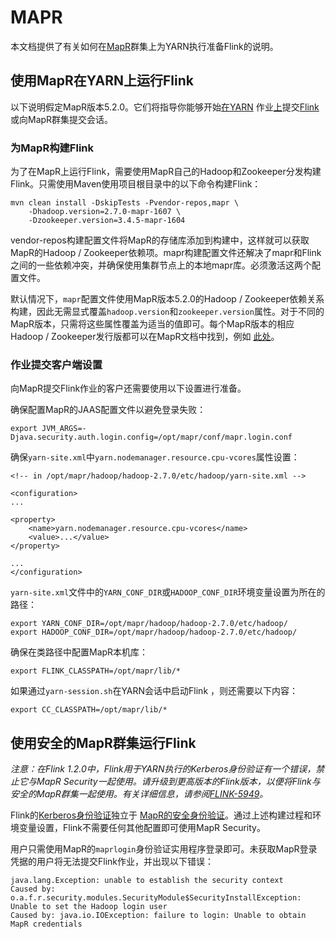 # MAPR

本文档提供了有关如何在[MapR](https://mapr.com/)群集上为YARN执行准备Flink的说明。

## 使用MapR在YARN上运行Flink

以下说明假定MapR版本5.2.0。它们将指导你能够开始[在YARN](https://ci.apache.org/projects/flink/flink-docs-release-1.7/ops/deployment/yarn_setup.html) 作业[上](https://ci.apache.org/projects/flink/flink-docs-release-1.7/ops/deployment/yarn_setup.html)提交[Flink](https://ci.apache.org/projects/flink/flink-docs-release-1.7/ops/deployment/yarn_setup.html)或向MapR群集提交会话。

### 为MapR构建Flink

为了在MapR上运行Flink，需要使用MapR自己的Hadoop和Zookeeper分发构建Flink。只需使用Maven使用项目根目录中的以下命令构建Flink：

```text
mvn clean install -DskipTests -Pvendor-repos,mapr \
    -Dhadoop.version=2.7.0-mapr-1607 \
    -Dzookeeper.version=3.4.5-mapr-1604
```

vendor-repos构建配置文件将MapR的存储库添加到构建中，这样就可以获取MapR的Hadoop / Zookeeper依赖项。mapr构建配置文件还解决了mapr和Flink之间的一些依赖冲突，并确保使用集群节点上的本地mapr库。必须激活这两个配置文件。

默认情况下，`mapr`配置文件使用MapR版本5.2.0的Hadoop / Zookeeper依赖关系构建，因此无需显式覆盖`hadoop.version`和`zookeeper.version`属性。对于不同的MapR版本，只需将这些属性覆盖为适当的值即可。每个MapR版本的相应Hadoop / Zookeeper发行版都可以在MapR文档中找到，例如 [此处](http://maprdocs.mapr.com/home/DevelopmentGuide/MavenArtifacts.html)。

### 作业提交客户端设置

向MapR提交Flink作业的客户还需要使用以下设置进行准备。

确保配置MapR的JAAS配置文件以避免登录失败：

```text
export JVM_ARGS=-Djava.security.auth.login.config=/opt/mapr/conf/mapr.login.conf
```

确保`yarn-site.xml`中`yarn.nodemanager.resource.cpu-vcores`属性设置：

```text
<!-- in /opt/mapr/hadoop/hadoop-2.7.0/etc/hadoop/yarn-site.xml -->

<configuration>
...

<property>
    <name>yarn.nodemanager.resource.cpu-vcores</name>
    <value>...</value>
</property>

...
</configuration>
```

`yarn-site.xml`文件中的`YARN_CONF_DIR`或`HADOOP_CONF_DIR`环境变量设置为所在的路径：

```text
export YARN_CONF_DIR=/opt/mapr/hadoop/hadoop-2.7.0/etc/hadoop/
export HADOOP_CONF_DIR=/opt/mapr/hadoop/hadoop-2.7.0/etc/hadoop/
```

确保在类路径中配置MapR本机库：

```text
export FLINK_CLASSPATH=/opt/mapr/lib/*
```

如果通过`yarn-session.sh`在YARN会话中启动Flink ，则还需要以下内容：

```text
export CC_CLASSPATH=/opt/mapr/lib/*
```

## 使用安全的MapR群集运行Flink

_注意：在Flink 1.2.0中，Flink用于YARN执行的Kerberos身份验证有一个错误，禁止它与MapR Security一起使用。请升级到更高版本的Flink版本，以便将Flink与安全的MapR群集一起使用。有关详细信息，请参阅_[_FLINK-5949_](https://issues.apache.org/jira/browse/FLINK-5949)_。_

Flink的[Kerberos身份验证](https://ci.apache.org/projects/flink/flink-docs-release-1.7/ops/security-kerberos.html)独立于 [MapR的安全身份验证](http://maprdocs.mapr.com/home/SecurityGuide/Configuring-MapR-Security.html)。通过上述构建过程和环境变量设置，Flink不需要任何其他配置即可使用MapR Security。

用户只需使用MapR的`maprlogin`身份验证实用程序登录即可。未获取MapR登录凭据的用户将无法提交Flink作业，并出现以下错误：

```text
java.lang.Exception: unable to establish the security context
Caused by: o.a.f.r.security.modules.SecurityModule$SecurityInstallException: Unable to set the Hadoop login user
Caused by: java.io.IOException: failure to login: Unable to obtain MapR credentials
```

